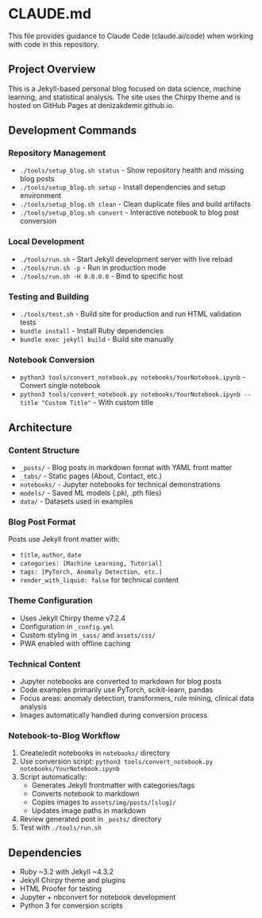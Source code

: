 # CLAUDE.md

This file provides guidance to Claude Code (claude.ai/code) when working with code in this repository.

## Project Overview

This is a Jekyll-based personal blog focused on data science, machine learning, and statistical analysis. The site uses the Chirpy theme and is hosted on GitHub Pages at denizakdemir.github.io.

## Development Commands

### Repository Management
- `./tools/setup_blog.sh status` - Show repository health and missing blog posts
- `./tools/setup_blog.sh setup` - Install dependencies and setup environment  
- `./tools/setup_blog.sh clean` - Clean duplicate files and build artifacts
- `./tools/setup_blog.sh convert` - Interactive notebook to blog post conversion

### Local Development
- `./tools/run.sh` - Start Jekyll development server with live reload
- `./tools/run.sh -p` - Run in production mode
- `./tools/run.sh -H 0.0.0.0` - Bind to specific host

### Testing and Building
- `./tools/test.sh` - Build site for production and run HTML validation tests
- `bundle install` - Install Ruby dependencies
- `bundle exec jekyll build` - Build site manually

### Notebook Conversion
- `python3 tools/convert_notebook.py notebooks/YourNotebook.ipynb` - Convert single notebook
- `python3 tools/convert_notebook.py notebooks/YourNotebook.ipynb --title "Custom Title"` - With custom title

## Architecture

### Content Structure
- `_posts/` - Blog posts in markdown format with YAML front matter
- `_tabs/` - Static pages (About, Contact, etc.)
- `notebooks/` - Jupyter notebooks for technical demonstrations
- `models/` - Saved ML models (.pkl, .pth files)
- `data/` - Datasets used in examples

### Blog Post Format
Posts use Jekyll front matter with:
- `title`, `author`, `date`
- `categories: [Machine Learning, Tutorial]`
- `tags: [PyTorch, Anomaly Detection, etc.]`
- `render_with_liquid: false` for technical content

### Theme Configuration
- Uses Jekyll Chirpy theme v7.2.4
- Configuration in `_config.yml`
- Custom styling in `_sass/` and `assets/css/`
- PWA enabled with offline caching

### Technical Content
- Jupyter notebooks are converted to markdown for blog posts
- Code examples primarily use PyTorch, scikit-learn, pandas
- Focus areas: anomaly detection, transformers, rule mining, clinical data analysis
- Images automatically handled during conversion process

### Notebook-to-Blog Workflow
1. Create/edit notebooks in `notebooks/` directory
2. Use conversion script: `python3 tools/convert_notebook.py notebooks/YourNotebook.ipynb`
3. Script automatically:
   - Generates Jekyll frontmatter with categories/tags
   - Converts notebook to markdown
   - Copies images to `assets/img/posts/[slug]/`
   - Updates image paths in markdown
4. Review generated post in `_posts/` directory
5. Test with `./tools/run.sh`

## Dependencies

- Ruby ~3.2 with Jekyll ~4.3.2
- Jekyll Chirpy theme and plugins
- HTML Proofer for testing
- Jupyter + nbconvert for notebook development
- Python 3 for conversion scripts
